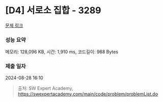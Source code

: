 # [D4] 서로소 집합 - 3289 

[문제 링크](https://swexpertacademy.com/main/code/problem/problemDetail.do?contestProbId=AWBJKA6qr2oDFAWr) 

### 성능 요약

메모리: 128,096 KB, 시간: 1,910 ms, 코드길이: 988 Bytes

### 제출 일자

2024-08-28 16:10



> 출처: SW Expert Academy, https://swexpertacademy.com/main/code/problem/problemList.do
